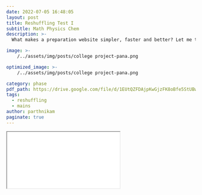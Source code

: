 ```yaml
---
date: 2022-07-05 16:48:05
layout: post
title: Reshuffling Test I
subtitle: Math Physics Chem
description: >-
  What makes a preparation website simpler, faster and better? Let me tell you ... 

image: >-
    /../assets/img/posts/college project-pana.png

optimized_image: >-
    /../assets/img/posts/college project-pana.png

category: phase 
pdf_path: https://drive.google.com/file/d/1EUtQZFDAjpKwGjzFK8oBfe5StUBwdj7d/preview?usp=drive_link
tags:
  - reshuffling
  - mains
author: parthnikam
paginate: true
---
```


<iframe class="embed-pdf" src="{{ page.pdf_path }}#toolbar=0" seamless="seamless" scrolling="no" style="overflow:hidden"></iframe>



